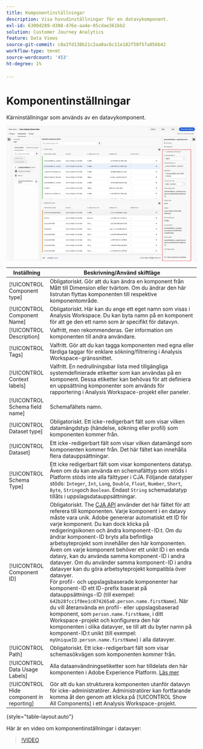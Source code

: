 ```yaml
---
title: Komponentinställningar
description: Visa huvudinställningar för en datavykomponent.
exl-id: 6300d289-d308-476e-aa4e-05cdae361bb2
solution: Customer Journey Analytics
feature: Data Views
source-git-commit: c0a3fd138b21c2aa0ac6c11e182f58f57a056b42
workflow-type: tm+mt
source-wordcount: '453'
ht-degree: 1%

---
```


# Komponentinställningar

Kärninställningar som används av en datavykomponent.

![Komponentinställningar](../assets/component-settings.png)

| Inställning | Beskrivning/Använd skiftläge |
| --- | --- |
| [!UICONTROL Component type] | Obligatoriskt. Gör att du kan ändra en komponent från Mått till Dimension eller tvärtom. Om du ändrar den här listrutan flyttas komponenten till respektive komponentområde. |
| [!UICONTROL Component Name] | Obligatoriskt. Här kan du ange ett eget namn som visas i Analysis Workspace. Du kan byta namn på en komponent för att ge den ett namn som är specifikt för datavyn. |
| [!UICONTROL Description] | Valfritt, men rekommenderas. Ger information om komponenten till andra användare. |
| [!UICONTROL Tags] | Valfritt. Gör att du kan tagga komponenten med egna eller färdiga taggar för enklare sökning/filtrering i Analysis Workspace-gränssnittet. |
| [!UICONTROL Context labels] | Valfritt. En nedrullningsbar lista med tillgängliga systemdefinierade etiketter som kan användas på en komponent. Dessa etiketter kan behövas för att definiera en uppsättning komponenter som används för rapportering i Analysis Workspace-projekt eller paneler. |
| [!UICONTROL Schema field name] | Schemafältets namn. |
| [!UICONTROL Dataset type] | Obligatoriskt. Ett icke-redigerbart fält som visar vilken datamängdstyp (händelse, sökning eller profil) som komponenten kommer från. |
| [!UICONTROL Dataset] | Ett icke-redigerbart fält som visar vilken datamängd som komponenten kommer från. Det här fältet kan innehålla flera datauppsättningar. |
| [!UICONTROL Schema Type] | Ett icke redigerbart fält som visar komponentens datatyp. Även om du kan använda en schemafälttyp som stöds i Platform stöds inte alla fälttyper i CJA. Följande datatyper stöds: `Integer`, `Int`, `Long`, `Double`, `Float`, `Number`, `Short`, `Byte`, `String`och `Boolean`. Endast `String` schemadatatyp tillåts i uppslagsdatauppsättningar. |
| [!UICONTROL Component ID] | Obligatoriskt. The [CJA API](https://adobe.io/cja-apis/docs) använder det här fältet för att referera till komponenten. Varje komponent i en datavy måste vara unik. Adobe genererar automatiskt ett ID för varje komponent. Du kan dock klicka på redigeringsikonen och ändra komponent-ID:t. Om du ändrar komponent-ID bryts alla befintliga arbetsyteprojekt som innehåller den här komponenten. Även om varje komponent behöver ett unikt ID i en enda datavy, kan du använda samma komponent-ID i andra datavyer. Om du använder samma komponent-ID i andra datavyer kan du göra arbetsyteprojekt kompatibla över datavyer. <br/>För profil- och uppslagsbaserade komponenter har komponent-ID ett ID-prefix baserat på datauppsättnings-ID (till exempel: `642b28fcc1f0ee1c074265a0.person.name.firstName`). När du vill återanvända en profil- eller uppslagsbaserad komponent, som `person.name.firstName`, i ditt Workspace-projekt och konfigurera den här komponenten i olika datavyer, se till att du byter namn på komponent-ID:t unikt (till exempel: `myUniqueID.person.name.firstName`) i alla datavyer. |
| [!UICONTROL Path] | Obligatoriskt. Ett icke-redigerbart fält som visar schemasökvägen som komponenten kommer från. |
| [!UICONTROL Data Usage Labels] | Alla dataanvändningsetiketter som har tilldelats den här komponenten i Adobe Experience Platform. [Läs mer](/help/data-views/data-governance.md) |
| [!UICONTROL Hide component in reporting] | Gör att du kan strukturera komponenten utanför datavyn för icke-administratörer. Administratörer kan fortfarande komma åt den genom att klicka på [!UICONTROL Show All Components] i ett Analysis Workspace-projekt. |

{style="table-layout:auto"}

Här är en video om komponentinställningar i datavyer:

>[!VIDEO](https://video.tv.adobe.com/v/333112/?quality=12)
